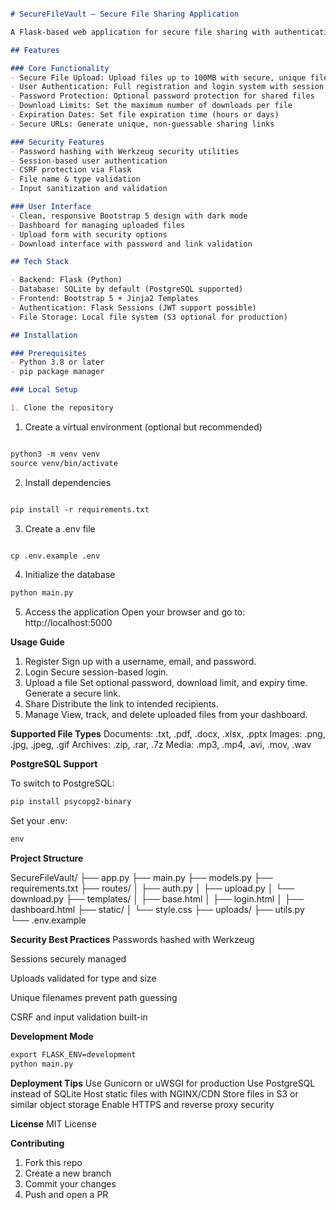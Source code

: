 ``` markdown

# SecureFileVault – Secure File Sharing Application

A Flask-based web application for secure file sharing with authentication, password protection, download limits, and expiration features.

## Features

### Core Functionality
- Secure File Upload: Upload files up to 100MB with secure, unique filenames
- User Authentication: Full registration and login system with session management
- Password Protection: Optional password protection for shared files
- Download Limits: Set the maximum number of downloads per file
- Expiration Dates: Set file expiration time (hours or days)
- Secure URLs: Generate unique, non-guessable sharing links

### Security Features
- Password hashing with Werkzeug security utilities
- Session-based user authentication
- CSRF protection via Flask
- File name & type validation
- Input sanitization and validation

### User Interface
- Clean, responsive Bootstrap 5 design with dark mode
- Dashboard for managing uploaded files
- Upload form with security options
- Download interface with password and link validation

## Tech Stack

- Backend: Flask (Python)
- Database: SQLite by default (PostgreSQL supported)
- Frontend: Bootstrap 5 + Jinja2 Templates
- Authentication: Flask Sessions (JWT support possible)
- File Storage: Local file system (S3 optional for production)

## Installation

### Prerequisites
- Python 3.8 or later
- pip package manager

### Local Setup

1. Clone the repository
```

1. Create a virtual environment (optional but recommended)

```markdown

python3 -m venv venv
source venv/bin/activate
```

2. Install dependencies

```markdown

pip install -r requirements.txt
```
3. Create a .env file

```markdown

cp .env.example .env
```

4. Initialize the database
   
```markdown
python main.py
```

5. Access the application
Open your browser and go to: http://localhost:5000

**Usage Guide**
1. Register
   Sign up with a username, email, and password.
2. Login
   Secure session-based login.
3. Upload a file
   Set optional password, download limit, and expiry time.
   Generate a secure link.
4. Share
   Distribute the link to intended recipients.
5. Manage
   View, track, and delete uploaded files from your dashboard.

**Supported File Types**
Documents: .txt, .pdf, .docx, .xlsx, .pptx
Images: .png, .jpg, .jpeg, .gif
Archives: .zip, .rar, .7z
Media: .mp3, .mp4, .avi, .mov, .wav

**PostgreSQL Support**

To switch to PostgreSQL:
```markdown
pip install psycopg2-binary
```

Set your .env:
```markdown
env
```

**Project Structure**

SecureFileVault/
├── app.py
├── main.py
├── models.py
├── requirements.txt
├── routes/
│   ├── auth.py
│   ├── upload.py
│   └── download.py
├── templates/
│   ├── base.html
│   ├── login.html
│   ├── dashboard.html
├── static/
│   └── style.css
├── uploads/
├── utils.py
└── .env.example

**Security Best Practices**
Passwords hashed with Werkzeug

Sessions securely managed

Uploads validated for type and size

Unique filenames prevent path guessing

CSRF and input validation built-in

**Development Mode**
```markdown
export FLASK_ENV=development
python main.py
```

**Deployment Tips**
Use Gunicorn or uWSGI for production
Use PostgreSQL instead of SQLite
Host static files with NGINX/CDN
Store files in S3 or similar object storage
Enable HTTPS and reverse proxy security

**License**
MIT License

**Contributing**
1. Fork this repo
2. Create a new branch
3. Commit your changes
4. Push and open a PR
